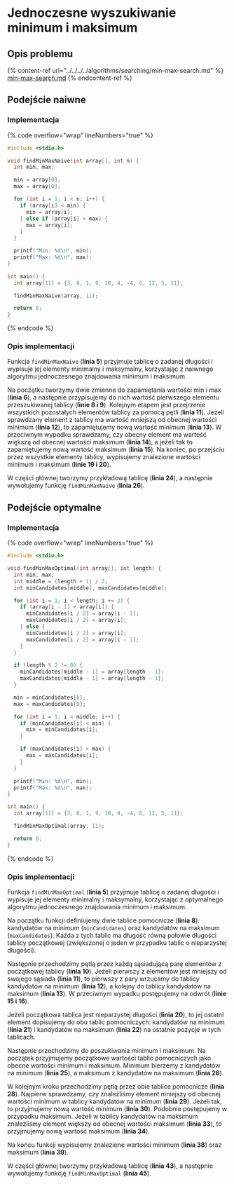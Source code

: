 # Jednoczesne wyszukiwanie minimum i maksimum

## Opis problemu

{% content-ref url="../../../../algorithms/searching/min-max-search.md" %}
[min-max-search.md](../../../../algorithms/searching/min-max-search.md)
{% endcontent-ref %}

## Podejście naiwne

### Implementacja

{% code overflow="wrap" lineNumbers="true" %}
```c
#include <stdio.h>

void findMinMaxNaive(int array[], int n) {
  int min, max;

  min = array[0];
  max = array[0];

  for (int i = 1; i < n; i++) {
    if (array[i] < min) {
      min = array[i];
    } else if (array[i] > max) {
      max = array[i];
    }
  }

  printf("Min: %d\n", min);
  printf("Max: %d\n", max);
}

int main() {
  int array[11] = {3, 6, 1, 9, 10, 4, -4, 6, 12, 5, 11};

  findMinMaxNaive(array, 11);

  return 0;
}
```
{% endcode %}

### Opis implementacji

Funkcja `findMinMaxNaive` (**linia 5**) przyjmuje tablicę o zadanej długości i wypisuje jej elementy minimalny i maksymalny, korzystając z naiwnego algorytmu jednoczesnego znajdowania minimum i maksimum.

Na początku tworzymy dwie zmienne do zapamiętania wartości min i max (**linia 6**), a następnie przypisujemy do nich wartość pierwszego elementu przeszukiwanej tablicy (**linie 8 i 9**). Kolejnym etapem jest przejrzenie wszystkich pozostałych elementów tablicy za pomocą pętli (**linia 11**). Jeżeli sprawdzany element z tablicy ma wartość mniejszą od obecnej wartości minimum (**linia 12**), to zapamiętujemy nową wartość minimum (**linia 13**). W przeciwnym wypadku sprawdzamy, czy obecny element ma wartość większą od obecnej wartości maksimum (**linia 14**), a jeżeli tak to zapamiętujemy nową wartość maksimum (**linia 15**). Na koniec, po przejściu przez wszystkie elementy tablicy, wypisujemy znalezione wartości minimum i maksimum (**linie 19 i 20**).

W części głównej tworzymy przykładową tablicę (**linia 24**), a następnie wywołujemy funkcję `findMinMaxNaive` (**linia 26**).

## Podejście optymalne

### Implementacja

{% code overflow="wrap" lineNumbers="true" %}
```c
#include <stdio.h>

void findMinMaxOptimal(int array[], int length) {
  int min, max;
  int middle = (length + 1) / 2;
  int minCandidates[middle], maxCandidates[middle];

  for (int i = 1; i < length; i += 2) {
    if (array[i - 1] < array[i]) {
      minCandidates[i / 2] = array[i - 1];
      maxCandidates[i / 2] = array[i];
    } else {
      minCandidates[i / 2] = array[i];
      maxCandidates[i / 2] = array[i - 1];
    }
  }

  if (length % 2 != 0) {
    minCandidates[middle - 1] = array[length - 1];
    maxCandidates[middle - 1] = array[length - 1];
  }

  min = minCandidates[0];
  max = maxCandidates[0];

  for (int i = 1; i < middle; i++) {
    if (minCandidates[i] < min) {
      min = minCandidates[i];
    }

    if (maxCandidates[i] > max) {
      max = maxCandidates[i];
    }
  }

  printf("Min: %d\n", min);
  printf("Max: %d\n", max);
}

int main() {
  int array[11] = {3, 6, 1, 9, 10, 4, -4, 6, 12, 5, 11};

  findMinMaxOptimal(array, 11);

  return 0;
}
```
{% endcode %}

### Opis implementacji

Funkcja `findMinMaxOptimal` (**linia 5**) przyjmuje tablicę o zadanej długości i wypisuje jej elementy minimalny i maksymalny, korzystając z optymalnego algorytmu jednoczesnego znajdowania minimum i maksimum.

Na początku funkcji definiujemy dwie tablice pomocnicze (**linia 8**): kandydatów na minimum (`minCandidates`) oraz kandydatów na maksimum (`maxCandidates`). Każda z tych tablic ma długość równą połowie długości tablicy początkowej (zwiększonej o jeden w przypadku tablic o nieparzystej długości).

Następnie przechodzimy pętlą przez każdą sąsiadującą parę elementów z początkowej tablicy (**linia 10**). Jeżeli pierwszy z elementów jest mniejszy od swojego sąsiada (**linia 11**), to pierwszy z pary wrzucamy do tablicy kandydatów na minimum (**linia 12**), a kolejny do tablicy kandydatów na maksimum (**linia 13**). W przeciwnym wypadku postępujemy na odwrót (**linie 15 i 16**).

Jeżeli początkowa tablica jest nieparzystej długości (**linia 20**), to jej ostatni element dopisujemy do obu tablic pomocniczych: kandydatów na minimum (**linia 21**) i kandydatów na maksimum (**linia 22**) na ostatnie pozycje w tych tablicach.

Następnie przechodzimy do poszukiwania minimum i maksimum. Na początek przyjmujemy początkowe wartości tablic pomocniczych jako obecne wartości minimum i maksimum. Minimum bierzemy z kandydatów na minimum (**linia 25**), a maksimum z kandydatów na maksimum (**linia 26**).

W kolejnym kroku przechodzimy pętlą przez obie tablice pomocnicze (**linia 28**). Najpierw sprawdzamy, czy znaleźliśmy element mniejszy od obecnej wartości minimum w tablicy kandydatów na minimum (**linia 29**). Jeżeli tak, to przyjmujemy nową wartość minimum (**linia 30**). Podobnie postępujemy w przypadku maksimum. Jeżeli w tablicy kandydatów na maksimum znaleźliśmy element większy od obecnej wartości maksimum (**linia 33**), to przyjmujemy nową wartość maksimum (**linia 34**).

Na końcu funkcji wypisujemy znalezione wartości minimum (**linia 38**) oraz maksimum (**linia 39**).

W części głównej tworzymy przykładową tablicę (**linia 43**), a następnie wywołujemy funkcję `findMinMaxOptimal` (**linia 45**).
